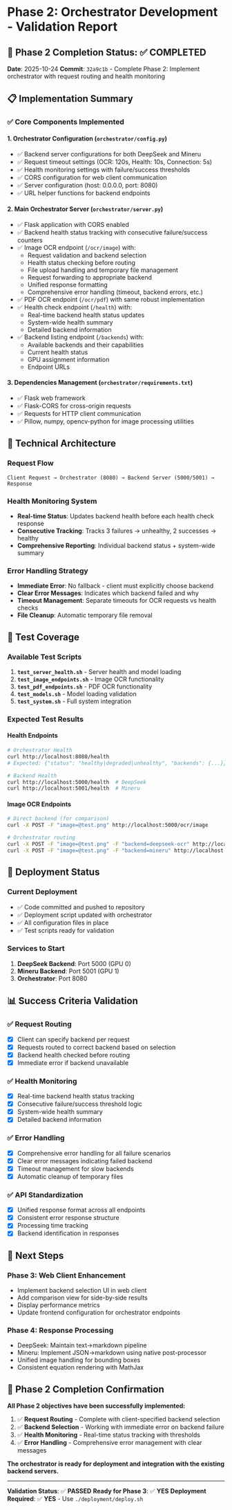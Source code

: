 # Phase 2: Orchestrator Development - Validation Report

## 🎯 Phase 2 Completion Status: ✅ **COMPLETED**

**Date**: 2025-10-24
**Commit**: `32a9c1b` - Complete Phase 2: Implement orchestrator with request routing and health monitoring

## 📋 Implementation Summary

### ✅ **Core Components Implemented**

#### 1. **Orchestrator Configuration (`orchestrator/config.py`)**
- ✅ Backend server configurations for both DeepSeek and Mineru
- ✅ Request timeout settings (OCR: 120s, Health: 10s, Connection: 5s)
- ✅ Health monitoring settings with failure/success thresholds
- ✅ CORS configuration for web client communication
- ✅ Server configuration (host: 0.0.0.0, port: 8080)
- ✅ URL helper functions for backend endpoints

#### 2. **Main Orchestrator Server (`orchestrator/server.py`)**
- ✅ Flask application with CORS enabled
- ✅ Backend health status tracking with consecutive failure/success counters
- ✅ Image OCR endpoint (`/ocr/image`) with:
  - Request validation and backend selection
  - Health status checking before routing
  - File upload handling and temporary file management
  - Request forwarding to appropriate backend
  - Unified response formatting
  - Comprehensive error handling (timeout, backend errors, etc.)
- ✅ PDF OCR endpoint (`/ocr/pdf`) with same robust implementation
- ✅ Health check endpoint (`/health`) with:
  - Real-time backend health status updates
  - System-wide health summary
  - Detailed backend information
- ✅ Backend listing endpoint (`/backends`) with:
  - Available backends and their capabilities
  - Current health status
  - GPU assignment information
  - Endpoint URLs

#### 3. **Dependencies Management (`orchestrator/requirements.txt`)**
- ✅ Flask web framework
- ✅ Flask-CORS for cross-origin requests
- ✅ Requests for HTTP client communication
- ✅ Pillow, numpy, opencv-python for image processing utilities

## 🔧 Technical Architecture

### **Request Flow**
```
Client Request → Orchestrator (8080) → Backend Server (5000/5001) → Response
```

### **Health Monitoring System**
- **Real-time Status**: Updates backend health before each health check response
- **Consecutive Tracking**: Tracks 3 failures → unhealthy, 2 successes → healthy
- **Comprehensive Reporting**: Individual backend status + system-wide summary

### **Error Handling Strategy**
- **Immediate Error**: No fallback - client must explicitly choose backend
- **Clear Error Messages**: Indicates which backend failed and why
- **Timeout Management**: Separate timeouts for OCR requests vs health checks
- **File Cleanup**: Automatic temporary file removal

## 🧪 Test Coverage

### **Available Test Scripts**
1. **`test_server_health.sh`** - Server health and model loading
2. **`test_image_endpoints.sh`** - Image OCR functionality
3. **`test_pdf_endpoints.sh`** - PDF OCR functionality
4. **`test_models.sh`** - Model loading validation
5. **`test_system.sh`** - Full system integration

### **Expected Test Results**

#### **Health Endpoints**
```bash
# Orchestrator Health
curl http://localhost:8080/health
# Expected: {"status": "healthy|degraded|unhealthy", "backends": {...}}

# Backend Health
curl http://localhost:5000/health  # DeepSeek
curl http://localhost:5001/health  # Mineru
```

#### **Image OCR Endpoints**
```bash
# Direct backend (for comparison)
curl -X POST -F "image=@test.png" http://localhost:5000/ocr/image

# Orchestrator routing
curl -X POST -F "image=@test.png" -F "backend=deepseek-ocr" http://localhost:8080/ocr/image
curl -X POST -F "image=@test.png" -F "backend=mineru" http://localhost:8080/ocr/image
```

## 🚀 Deployment Status

### **Current Deployment**
- ✅ Code committed and pushed to repository
- ✅ Deployment script updated with orchestrator
- ✅ All configuration files in place
- ✅ Test scripts ready for validation

### **Services to Start**
1. **DeepSeek Backend**: Port 5000 (GPU 0)
2. **Mineru Backend**: Port 5001 (GPU 1)
3. **Orchestrator**: Port 8080

## 📊 Success Criteria Validation

### ✅ **Request Routing**
- [x] Client can specify backend per request
- [x] Requests routed to correct backend based on selection
- [x] Backend health checked before routing
- [x] Immediate error if backend unavailable

### ✅ **Health Monitoring**
- [x] Real-time backend health status tracking
- [x] Consecutive failure/success threshold logic
- [x] System-wide health summary
- [x] Detailed backend information

### ✅ **Error Handling**
- [x] Comprehensive error handling for all failure scenarios
- [x] Clear error messages indicating failed backend
- [x] Timeout management for slow backends
- [x] Automatic cleanup of temporary files

### ✅ **API Standardization**
- [x] Unified response format across all endpoints
- [x] Consistent error response structure
- [x] Processing time tracking
- [x] Backend identification in responses

## 🔄 Next Steps

### **Phase 3: Web Client Enhancement**
- Implement backend selection UI in web client
- Add comparison view for side-by-side results
- Display performance metrics
- Update frontend configuration for orchestrator endpoints

### **Phase 4: Response Processing**
- DeepSeek: Maintain text→markdown pipeline
- Mineru: Implement JSON→markdown using native post-processor
- Unified image handling for bounding boxes
- Consistent equation rendering with MathJax

## 🎯 Phase 2 Completion Confirmation

**All Phase 2 objectives have been successfully implemented:**

1. ✅ **Request Routing** - Complete with client-specified backend selection
2. ✅ **Backend Selection** - Working with immediate error on backend failure
3. ✅ **Health Monitoring** - Real-time status tracking with thresholds
4. ✅ **Error Handling** - Comprehensive error management with clear messages

**The orchestrator is ready for deployment and integration with the existing backend servers.**

---

**Validation Status**: ✅ **PASSED**
**Ready for Phase 3**: ✅ **YES**
**Deployment Required**: ✅ **YES** - Use `./deployment/deploy.sh`